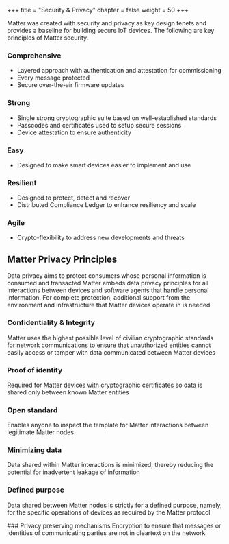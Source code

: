 +++
title = "Security & Privacy"
chapter = false
weight = 50
+++

Matter was created with security and privacy as key design tenets and provides
a baseline for building secure IoT devices. The following are key principles of Matter security.

### Comprehensive
- Layered approach with authentication and attestation for commissioning
- Every message protected
- Secure over-the-air firmware updates

### Strong 
- Single strong cryptographic suite based on well-established standards
- Passcodes and certificates used to setup secure sessions
- Device attestation to ensure authenticity

### Easy
- Designed to make smart devices easier to implement and use

### Resilient
- Designed to protect, detect and recover
- Distributed Compliance Ledger to enhance resiliency and scale

### Agile
- Crypto-flexibility to address new developments and threats

## Matter Privacy Principles
Data privacy aims to protect consumers whose personal information is consumed and transacted
Matter embeds data privacy principles for all interactions between devices and software agents
that handle personal information. For complete protection, additional support from the environment
and infrastructure that Matter devices operate in is needed

### Confidentiality & Integrity
Matter uses the highest possible level of civilian cryptographic standards for network communications to ensure that unauthorized entities cannot easily access or tamper with data communicated between Matter devices

### Proof of identity
Required for Matter devices with cryptographic certificates so data is shared only between known Matter entities

### Open standard
Enables anyone to inspect the template for Matter interactions between legitimate Matter nodes

### Minimizing data
Data shared within Matter interactions is minimized, thereby reducing the potential for inadvertent leakage
of information

### Defined purpose
Data shared between Matter nodes is strictly for a defined purpose, namely, for the specific operations
of devices as required by the Matter protocol

### Privacy preserving mechanisms
Encryption to ensure that messages or identities of communicating parties are not in cleartext on the network
